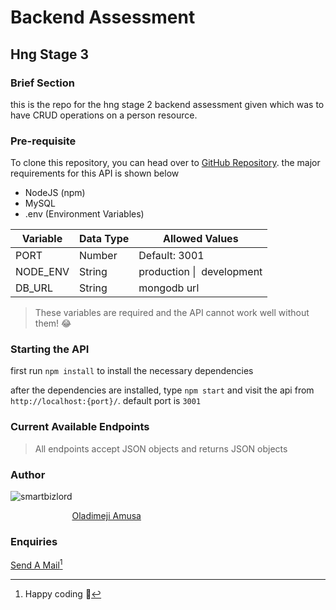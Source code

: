 # Backend Assessment

## Hng Stage 3

### Brief Section

this is the repo for the hng stage 2 backend assessment given which was to have CRUD operations on a person resource.

### Pre-requisite

To clone this repository, you can head over to [GitHub Repository](https://github.com/smartbizlord/hng-task2). the major requirements for this API is shown below

- NodeJS (npm)
- MySQL
- .env (Environment Variables)

| Variable | Data Type | Allowed Values                       |
| -------- | --------- | ------------------------------------ |
| PORT     | Number    | Default: 3001                        |
| NODE_ENV | String    | production&nbsp;\|&nbsp; development |
| DB_URL   | String    | mongodb url                          |

> These variables are required and the API cannot work well without them! :joy:

### Starting the API

first run `npm install` to install the necessary dependencies

after the dependencies are installed, type `npm start` and visit the api from `http://localhost:{port}/`. default port is `3001`

### Current Available Endpoints

> All endpoints accept JSON objects and returns JSON objects

### Author

![smartbizlord](https://avatars.githubusercontent.com/u/103539335?v=4)

&nbsp;&nbsp;&nbsp;&nbsp;&nbsp;&nbsp;&nbsp;&nbsp;&nbsp;&nbsp;&nbsp;&nbsp;&nbsp;&nbsp;&nbsp;&nbsp;&nbsp;&nbsp;&nbsp;&nbsp;&nbsp;&nbsp;&nbsp;&nbsp;&nbsp;[Oladimeji Amusa](https://github.com/smartbizlord)

### Enquiries

[Send A Mail](mailto:smartbizlord@gmail.com)[^1]

[^1]: Happy coding :wave:
